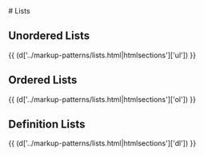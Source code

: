 <section class="copy">
# Lists

## Unordered Lists
{{ (d['../markup-patterns/lists.html|htmlsections']['ul']) }}

## Ordered Lists
{{ (d['../markup-patterns/lists.html|htmlsections']['ol']) }}

## Definition Lists
{{ (d['../markup-patterns/lists.html|htmlsections']['dl']) }}

</section>
